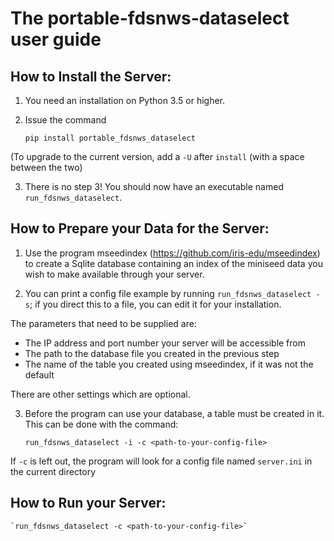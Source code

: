 # The portable-fdsnws-dataselect user guide

## How to Install the Server:

1. You need an installation on Python 3.5 or higher.

2. Issue the command

    `pip install portable_fdsnws_dataselect`
    
(To upgrade to the current version, add a `-U` after `install` (with a space between the two)

3.  There is no step 3!  You should now have an executable named `run_fdsnws_dataselect`.


## How to Prepare your Data for the Server:

1. Use the program mseedindex (https://github.com/iris-edu/mseedindex) to create a Sqlite database containing an index of the miniseed data you wish to make available through your server.

2. You can print a config file example by running `run_fdsnws_dataselect -s`; if you direct this to a file, you can edit it for your installation.

The parameters that need to be supplied are:

* The IP address and port number your server will be accessible from
* The path to the database file you created in the previous step
* The name of the table you created using mseedindex, if it was not the default

There are other settings which are optional.

3. Before the program can use your database, a table must be created in it.  This can be done with the command:

    `run_fdsnws_dataselect -i -c <path-to-your-config-file>`
    
If `-c` is left out, the program will look for a config file named `server.ini` in the current directory

## How to Run your Server:

    `run_fdsnws_dataselect -c <path-to-your-config-file>`


